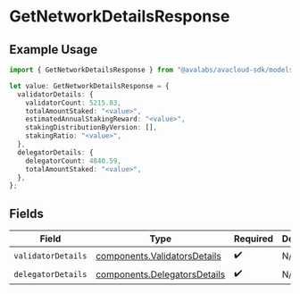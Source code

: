 # GetNetworkDetailsResponse

## Example Usage

```typescript
import { GetNetworkDetailsResponse } from "@avalabs/avacloud-sdk/models/components";

let value: GetNetworkDetailsResponse = {
  validatorDetails: {
    validatorCount: 5215.83,
    totalAmountStaked: "<value>",
    estimatedAnnualStakingReward: "<value>",
    stakingDistributionByVersion: [],
    stakingRatio: "<value>",
  },
  delegatorDetails: {
    delegatorCount: 4840.59,
    totalAmountStaked: "<value>",
  },
};
```

## Fields

| Field                                                                        | Type                                                                         | Required                                                                     | Description                                                                  |
| ---------------------------------------------------------------------------- | ---------------------------------------------------------------------------- | ---------------------------------------------------------------------------- | ---------------------------------------------------------------------------- |
| `validatorDetails`                                                           | [components.ValidatorsDetails](../../models/components/validatorsdetails.md) | :heavy_check_mark:                                                           | N/A                                                                          |
| `delegatorDetails`                                                           | [components.DelegatorsDetails](../../models/components/delegatorsdetails.md) | :heavy_check_mark:                                                           | N/A                                                                          |